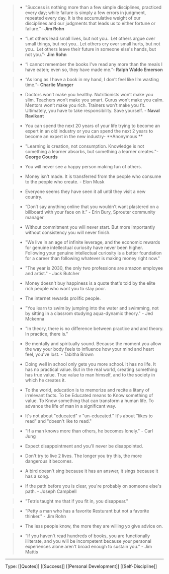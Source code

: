 > - "Success is nothing more than a few simple disciplines, practiced every day; while failure is simply a few errors in judgment, repeated every day. It is the accumulative weight of our disciplines and our judgments that leads us to either fortune or failure."- **Jim Rohn**

> - “Let others lead small lives, but not you.. Let others argue over small things, but not you.. Let others cry over small hurts, but not you.. Let others leave their future in someone else's hands, but not you.”- **Jim Rohn**

> - “I cannot remember the books I've read any more than the meals I have eaten; even so, they have made me.”- **Ralph Waldo Emerson**

> - “As long as I have a book in my hand, I don’t feel like I’m wasting time.”- **Charlie Munger**

> -  Doctors won’t make you healthy. Nutritionists won’t make you slim. Teachers won’t make you smart. Gurus won’t make you calm. Mentors won’t make you rich. Trainers won’t make you fit. Ultimately, you have to take responsibility. Save yourself. - **Naval Ravikant**

> - You can spend the next 20 years of your life trying to become an expert in an old industry or you can spend the next 2 years to become an expert in the new industry- **Anonymous **

> - "Learning is creation, not consumption. Knowledge is not something a learner absorbs, but something a learner creates."- **George Courds**

> - You will never see a happy person making fun of others.

> - Money isn't made. It is transferred from the people who consume to the people who create. - Elon Musk

> - Everyone seems they have seen it all until they visit a new country.

> - “Don’t say anything online that you wouldn’t want plastered on a billboard with your face on it.” - Erin Bury, Sprouter community manager 

> - Without commitment you will never start. But more importantly without consistency you will never finish.

> - "We live in an age of infinite leverage, and the economic rewards for genuine intellectual curiosity have never been higher. Following your genuine intellectual curiosity is a better foundation for a career than following whatever is making money right now."

> - "The year is 2030, the only two professions are amazon employee and artist." - Jack Butcher

> - Money doesn't buy happiness is a quote that's told by the elite rich people who want you to stay poor.

> - The internet rewards prolific people.

> - "You learn to swim by jumping into the water and swimming, not by sitting in a classrom studying aqua-dynamic theory." - Jed Mckenna

> - "In theory, there is no difference between practice and and theory. In practice, there is."

> - Be mentally and spiritually sound. Because the moment you allow the way your body feels to influence how your mind and heart feel, you've lost. - Tabitha Brown

> - Doing well in school only gets you more school. It has no life. It has no practical value. But in the real world, creating something has true value. True value to man himself, and to the society in which he creates it.

> - To the world, education is to memorize and recite a litany of irrelevant facts. To be Educated means to Know something of value. To Know something that can transform a human life. To advance the life of man in a significant way.

> - It's not about "educated" v "un-educated." It's about "likes to read" and "doesn't like to read."

> - "If a man knows more than others, he becomes lonely." - Carl Jung

> - Expect disappointment and you'll never be disappointed.

> - Don't try to live 2 lives. The longer you try this, the more dangerous it becomes.

> - A bird doesn't sing because it has an answer, it sings because it has a song. 

> - If the path before you is clear, you're probably on someone else's path. - Joseph Campbell 

> - "Tetris taught me that if you fit in, you disappear." 

> - "Petty a man who has a favorite Resturant but not a favorite thinker." - Jim Rohn

> - The less people know, the more they are willing yo give advice on.

> - “If you haven't read hundreds of books, you are functionally illiterate, and you will be incompetent because your personal experiences alone aren't broad enough to sustain you.” - Jim Mattis





-----
Type: [[Quotes]] [[Success]] [[Personal Development]] [[Self-Discipline]]